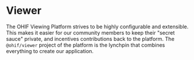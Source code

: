 # Viewer

The OHIF Viewing Platform strives to be highly configurable and extensible. This
makes it easier for our community members to keep their "secret sauce" private,
and incentives contributions back to the platform. The `@ohif/viewer` project
of the platform is the lynchpin that combines everything to create our
application.
